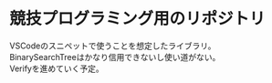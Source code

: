 # 競技プログラミング用のリポジトリ
VSCodeのスニペットで使うことを想定したライブラリ。  
BinarySearchTreeはかなり信用できないし使い道がない。  
Verifyを進めていく予定。  
